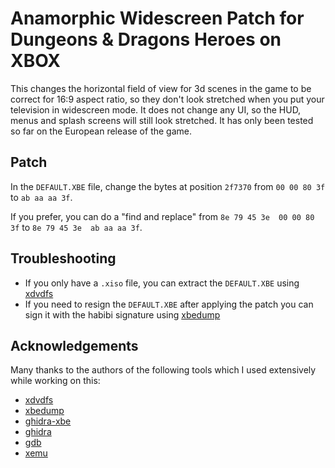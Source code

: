 # Anamorphic Widescreen Patch for Dungeons & Dragons Heroes on XBOX

This changes the horizontal field of view for 3d scenes in the game to be correct for 16:9 aspect ratio, so they don't look stretched when you put your television in widescreen mode. It does not change any UI, so the HUD, menus and splash screens will still look stretched. It has only been tested so far on the European release of the game.

## Patch

In the `DEFAULT.XBE` file, change the bytes at position `2f7370` from `00 00 80 3f` to `ab aa aa 3f`.

If you prefer, you can do a "find and replace" from `8e 79 45 3e  00 00 80 3f` to `8e 79 45 3e  ab aa aa 3f`.

## Troubleshooting

- If you only have a `.xiso` file, you can extract the `DEFAULT.XBE` using [xdvdfs](https://github.com/antangelo/xdvdfs)
- If you need to resign the `DEFAULT.XBE` after applying the patch you can sign it with the habibi signature using [xbedump](https://github.com/XboxDev/xbedump)

## Acknowledgements

Many thanks to the authors of the following tools which I used extensively while working on this:

- [xdvdfs](https://github.com/antangelo/xdvdfs)
- [xbedump](https://github.com/XboxDev/xbedump)
- [ghidra-xbe](https://github.com/XboxDev/ghidra-xbe)
- [ghidra](https://github.com/NationalSecurityAgency/ghidra)
- [gdb](https://www.sourceware.org/gdb/)
- [xemu](https://xemu.app/)
